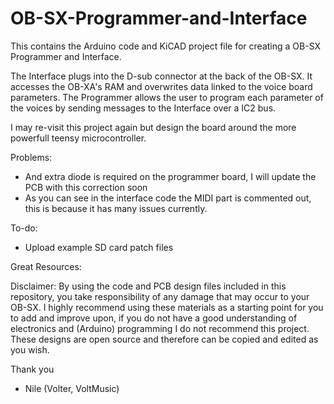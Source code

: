 # OB-SX-Programmer-and-Interface
This contains the Arduino code and KiCAD project file for creating a OB-SX Programmer and Interface.

The Interface plugs into the D-sub connector at the back of the OB-SX. It accesses the OB-XA's RAM and overwrites data linked to the voice board parameters.
The Programmer allows the user to program each parameter of the voices by sending messages to the Interface over a IC2 bus.

I may re-visit this project again but design the board around the more powerfull teensy microcontroller. 

Problems:
- And extra diode is required on the programmer board, I will update the PCB with this correction soon
- As you can see in the interface code the MIDI part is commented out, this is because it has many issues currently.

To-do:
- Upload example SD card patch files

Great Resources:


Disclaimer:
By using the code and PCB design files included in this repository, you take responsibility of any damage that may occur to your OB-SX. I highly recommend using these materials as a starting point for you to add and improve upon, if you do not have a good understanding of electronics and (Arduino) programming I do not recommend this project. These designs are open source and therefore can be copied and edited as you wish.

Thank you

- Nile (Volter, VoltMusic)
